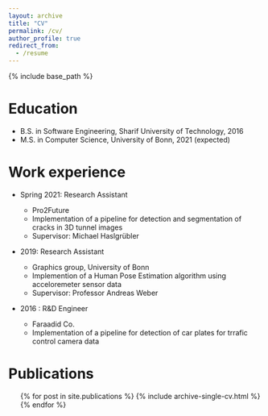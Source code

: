 ```yaml
---
layout: archive
title: "CV"
permalink: /cv/
author_profile: true
redirect_from:
  - /resume
---
```


{% include base_path %}

Education
======
* B.S. in Software Engineering, Sharif University of Technology, 2016
* M.S. in Computer Science, University of Bonn, 2021 (expected)

Work experience
======
* Spring 2021: Research Assistant
  * Pro2Future
  * Implementation of a pipeline for detection and segmentation of cracks in 3D tunnel images 
  * Supervisor: Michael Haslgrübler

* 2019: Research Assistant
  * Graphics group, University of Bonn
  * Implemention of a Human Pose Estimation algorithm using acceloremeter sensor data
  * Supervisor: Professor Andreas Weber

* 2016 : R&D Engineer
  * Faraadid Co.
  * Implementation of a pipeline for detection of car plates for trrafic control camera data
 
  

Publications
======
  <ul>{% for post in site.publications %}
    {% include archive-single-cv.html %}
  {% endfor %}</ul>
  

